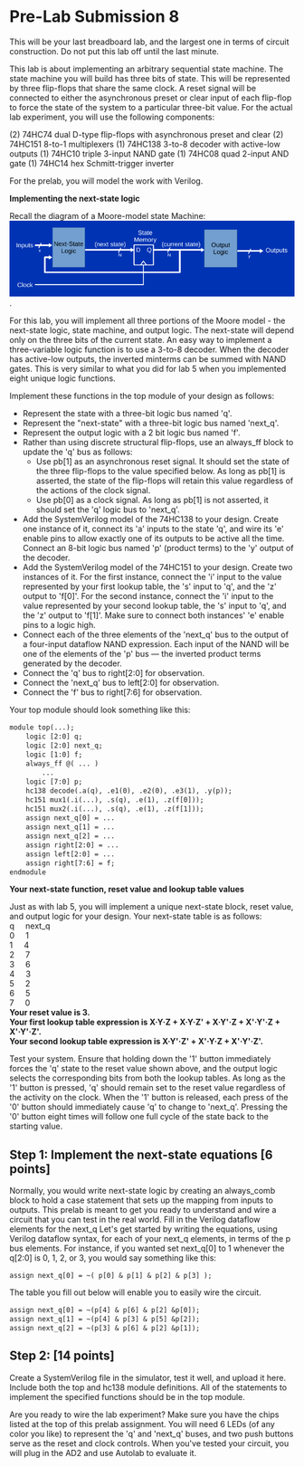 # Pre-Lab Submission 8

This will be your last breadboard lab, and the largest one in terms of circuit construction. Do not put this lab off until the last minute.

This lab is about implementing an arbitrary sequential state machine. The state machine you will build has three bits of state. This will be represented by three flip-flops that share the same clock. A reset signal will be connected to either the asynchronous preset or clear input of each flip-flop to force the state of the system to a particular three-bit value. For the actual lab experiment, you will use the following components:

(2) 74HC74 dual D-type flip-flops with asynchronous preset and clear
(2) 74HC151 8-to-1 multiplexers
(1) 74HC138 3-to-8 decoder with active-low outputs
(1) 74HC10 triple 3-input NAND gate
(1) 74HC08 quad 2-input AND gate
(1) 74HC14 hex Schmitt-trigger inverter

For the prelab, you will model the work with Verilog.

**Implementing the next-state logic**

Recall the diagram of a Moore-model state Machine:
![the diagram of a Moore-model state Machine](moore.png).

For this lab, you will implement all three portions of the Moore model - the next-state logic, state machine, and output logic. The next-state will depend only on the three bits of the current state. An easy way to implement a three-variable logic function is to use a 3-to-8 decoder. When the decoder has active-low outputs, the inverted minterms can be summed with NAND gates. This is very similar to what you did for lab 5 when you implemented eight unique logic functions.

Implement these functions in the top module of your design as follows:
- Represent the state with a three-bit logic bus named 'q'.
- Represent the "next-state" with a three-bit logic bus named 'next_q'.
- Represent the output logic with a 2 bit logic bus named 'f'.
- Rather than using discrete structural flip-flops, use an always_ff block to update the 'q' bus as follows:
  - Use pb[1] as an asynchronous reset signal. It should set the state of the three flip-flops to the value specified below. As long as pb[1] is asserted, the state of the flip-flops will retain this value regardless of the actions of the clock signal.
  - Use pb[0] as a clock signal. As long as pb[1] is not asserted, it should set the 'q' logic bus to 'next_q'.
- Add the SystemVerilog model of the 74HC138 to your design. Create one instance of it, connect its 'a' inputs to the state 'q', and wire its 'e' enable pins to allow exactly one of its outputs to be active all the time. Connect an 8-bit logic bus named 'p' (product terms) to the 'y' output of the decoder.
- Add the SystemVerilog model of the 74HC151 to your design. Create two instances of it. For the first instance, connect the 'i' input to the value represented by your first lookup table, the 's' input to 'q', and the 'z' output to 'f[0]'. For the second instance, connect the 'i' input to the value represented by your second lookup table, the 's' input to 'q', and the 'z' output to 'f[1]'. Make sure to connect both instances' 'e' enable pins to a logic high.
- Connect each of the three elements of the 'next_q' bus to the output of a four-input dataflow NAND expression. Each input of the NAND will be one of the elements of the 'p' bus — the inverted product terms generated by the decoder.
- Connect the 'q' bus to right[2:0] for observation.
- Connect the 'next_q' bus to left[2:0] for observation.
- Connect the 'f' bus to right[7:6] for observation.

Your top module should look something like this:
```
module top(...);
    logic [2:0] q;
    logic [2:0] next_q;
    logic [1:0] f;
    always_ff @( ... )
        ...
    logic [7:0] p;
    hc138 decode(.a(q), .e1(0), .e2(0), .e3(1), .y(p));
    hc151 mux1(.i(...), .s(q), .e(1), .z(f[0]));
    hc151 mux2(.i(...), .s(q), .e(1), .z(f[1]));
    assign next_q[0] = ...
    assign next_q[1] = ...
    assign next_q[2] = ...
    assign right[2:0] = ...
    assign left[2:0] = ...
    assign right[7:6] = f;
endmodule
```
**Your next-state function, reset value and lookup table values**

Just as with lab 5, you will implement a unique next-state block, reset value, and output logic for your design. Your next-state table is as follows:  
q     next_q  
0     1  
1     4  
2     7  
3     6  
4     3  
5     2  
6     5  
7     0  
**Your reset value is 3.**  
**Your first lookup table expression is X·Y·Z + X·Y·Z' + X·Y'·Z + X'·Y'·Z + X'·Y'·Z'.**  
**Your second lookup table expression is X·Y'·Z' + X'·Y·Z + X'·Y'·Z'.**  

Test your system. Ensure that holding down the '1' button immediately forces the 'q' state to the reset value shown above, and the output logic selects the corresponding bits from both the lookup tables. As long as the '1' button is pressed, 'q' should remain set to the reset value regardless of the activity on the clock. When the '1' button is released, each press of the '0' button should immediately cause 'q' to change to 'next_q'. Pressing the '0' button eight times will follow one full cycle of the state back to the starting value.


## Step 1: Implement the next-state equations [6 points]

Normally, you would write next-state logic by creating an always_comb block to hold a case statement that sets up the mapping from inputs to outputs. This prelab is meant to get you ready to understand and wire a circuit that you can test in the real world. Fill in the Verilog dataflow elements for the next_q Let's get started by writing the equations, using Verilog dataflow syntax, for each of your next_q elements, in terms of the p bus elements. For instance, if you wanted set next_q[0] to 1 whenever the q[2:0] is 0, 1, 2, or 3, you would say something like this:
```
assign next_q[0] = ~( p[0] & p[1] & p[2] & p[3] );
```
The table you fill out below will enable you to easily wire the circuit.
```
assign next_q[0] = ~(p[4] & p[6] & p[2] &p[0]);
assign next_q[1] = ~(p[4] & p[3] & p[5] &p[2]);
assign next_q[2] = ~(p[3] & p[6] & p[2] &p[1]);
```

## Step 2: [14 points]

Create a SystemVerilog file in the simulator, test it well, and upload it here. Include both the top and hc138 module definitions. All of the statements to implement the specified functions should be in the top module.

Are you ready to wire the lab experiment? Make sure you have the chips listed at the top of this prelab assignment. You will need 6 LEDs (of any color you like) to represent the 'q' and 'next_q' buses, and two push buttons serve as the reset and clock controls. When you've tested your circuit, you will plug in the AD2 and use Autolab to evaluate it.
